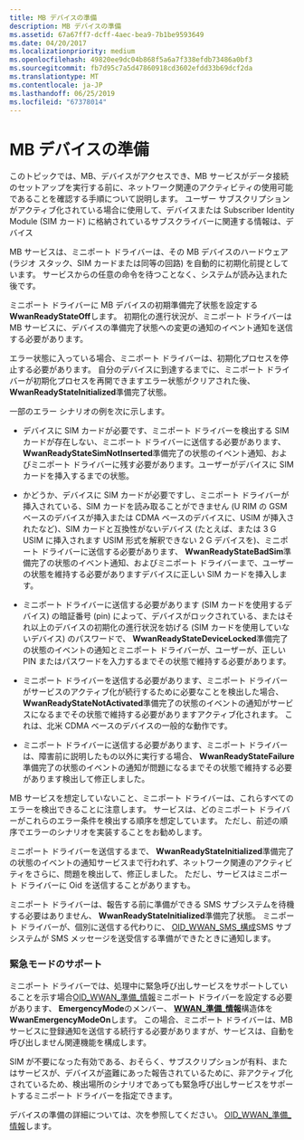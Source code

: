 ```yaml
---
title: MB デバイスの準備
description: MB デバイスの準備
ms.assetid: 67a67ff7-dcff-4aec-bea9-7b1be9593649
ms.date: 04/20/2017
ms.localizationpriority: medium
ms.openlocfilehash: 49820ee9dc04b868f5a6a7f338efdb73486a0bf3
ms.sourcegitcommit: fb7d95c7a5d47860918cd3602efdd33b69dcf2da
ms.translationtype: MT
ms.contentlocale: ja-JP
ms.lasthandoff: 06/25/2019
ms.locfileid: "67378014"
---
```

# <a name="mb-device-readiness"></a>MB デバイスの準備


このトピックでは、MB、デバイスがアクセスでき、MB サービスがデータ接続のセットアップを実行する前に、ネットワーク関連のアクティビティの使用可能であることを確認する手順について説明します。 ユーザー サブスクリプションがアクティブ化されている場合に使用して、デバイスまたは Subscriber Identity Module (SIM カード) に格納されているサブスクライバーに関連する情報は、デバイス

MB サービスは、ミニポート ドライバーは、その MB デバイスのハードウェア (ラジオ スタック、SIM カードまたは同等の回路) を自動的に初期化前提としています。 サービスからの任意の命令を待つことなく、システムが読み込まれた後です。

ミニポート ドライバーに MB デバイスの初期準備完了状態を設定する**WwanReadyStateOff**します。 初期化の進行状況が、ミニポート ドライバーは MB サービスに、デバイスの準備完了状態への変更の通知のイベント通知を送信する必要があります。

エラー状態に入っている場合、ミニポート ドライバーは、初期化プロセスを停止する必要があります。 自分のデバイスに到達するまでに、ミニポート ドライバーが初期化プロセスを再開できますエラー状態がクリアされた後、 **WwanReadyStateInitialized**準備完了状態。

一部のエラー シナリオの例を次に示します。

-   デバイスに SIM カードが必要です、ミニポート ドライバーを検出する SIM カードが存在しない、ミニポート ドライバーに送信する必要があります、 **WwanReadyStateSimNotInserted**準備完了の状態のイベント通知、およびミニポート ドライバーに残す必要があります。ユーザーがデバイスに SIM カードを挿入するまでの状態。

-   かどうか、デバイスに SIM カードが必要ですし、ミニポート ドライバーが挿入されている、SIM カードを読み取ることができません (U RIM の GSM ベースのデバイスが挿入または CDMA ベースのデバイスに、USIM が挿入されたなど)、SIM カードと互換性がないデバイス (たとえば、または 3 G USIM に挿入されます USIM 形式を解釈できない 2 G デバイスを)、ミニポート ドライバーに送信する必要があります、 **WwanReadyStateBadSim**準備完了の状態のイベント通知、およびミニポート ドライバーまで、ユーザーの状態を維持する必要がありますデバイスに正しい SIM カードを挿入します。

-   ミニポート ドライバーに送信する必要があります (SIM カードを使用するデバイス) の暗証番号 (pin) によって、デバイスがロックされている、またはそれ以上のデバイスの初期化の進行状況を妨げる (SIM カードを使用していないデバイス) のパスワードで、 **WwanReadyStateDeviceLocked**準備完了の状態のイベントの通知とミニポート ドライバーが、ユーザーが、正しい PIN またはパスワードを入力するまでその状態で維持する必要があります。

-   ミニポート ドライバーを送信する必要があります、ミニポート ドライバーがサービスのアクティブ化が続行するために必要なことを検出した場合、 **WwanReadyStateNotActivated**準備完了の状態のイベントの通知がサービスになるまでその状態で維持する必要がありますアクティブ化されます。 これは、北米 CDMA ベースのデバイスの一般的な動作です。

-   ミニポート ドライバーに送信する必要があります、ミニポート ドライバーは、障害前に説明したもの以外に実行する場合、 **WwanReadyStateFailure**準備完了の状態のイベントの通知が問題になるまでその状態で維持する必要があります検出して修正しました。

MB サービスを想定していないこと、ミニポート ドライバーは、これらすべてのエラーを検出できることに注意します。 サービスは、どのミニポート ドライバーがこれらのエラー条件を検出する順序を想定しています。 ただし、前述の順序でエラーのシナリオを実装することをお勧めします。

ミニポート ドライバーを送信するまで、 **WwanReadyStateInitialized**準備完了の状態のイベントの通知サービスまで行われず、ネットワーク関連のアクティビティをさらに、問題を検出して、修正しました。 ただし、サービスはミニポート ドライバーに Oid を送信することがありますも。

ミニポート ドライバーは、報告する前に準備ができる SMS サブシステムを待機する必要はありません、 **WwanReadyStateInitialized**準備完了状態。 ミニポート ドライバーが、個別に送信する代わりに、 [OID\_WWAN\_SMS\_構成](https://docs.microsoft.com/windows-hardware/drivers/network/oid-wwan-sms-configuration)SMS サブシステムが SMS メッセージを送受信する準備ができたときに通知します。

### <a name="emergency-mode-support"></a>緊急モードのサポート

ミニポート ドライバーでは、処理中に緊急呼び出しサービスをサポートしていることを示す場合[OID\_WWAN\_準備\_情報](https://docs.microsoft.com/windows-hardware/drivers/network/oid-wwan-ready-info)ミニポート ドライバーを設定する必要があります、 **EmergencyMode**のメンバー、 [ **WWAN\_準備\_情報**](https://docs.microsoft.com/windows-hardware/drivers/ddi/content/wwan/ns-wwan-_wwan_ready_info)構造体を**WwanEmergencyModeOn**します。 この場合、ミニポート ドライバーは、MB サービスに登録通知を送信する続行する必要がありますが、サービスは、自動を呼び出しません関連機能を構成します。

SIM が不要になった有効である、おそらく、サブスクリプションが有料、またはサービスが、デバイスが盗難にあった報告されているために、非アクティブ化されているため、検出場所のシナリオであっても緊急呼び出しサービスをサポートするミニポート ドライバーを指定できます。

デバイスの準備の詳細については、次を参照してください。 [OID\_WWAN\_準備\_情報](https://docs.microsoft.com/windows-hardware/drivers/network/oid-wwan-ready-info)します。

 

 





